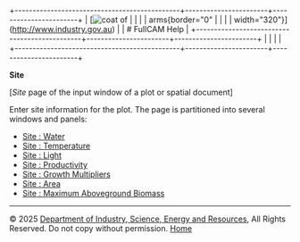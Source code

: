 +----------------------------------------------+-----------------------+-----------------------+
| [![coat of                                   |                       | [](index.htm)         |
| arms](imgs/DISER-inline_Mono.png){border="0" |                       |                       |
| width="320"}](http://www.industry.gov.au)    |                       | # FullCAM Help        |
+----------------------------------------------+-----------------------+-----------------------+
|                                              |                       |                       |
+----------------------------------------------+-----------------------+-----------------------+

**Site**

\[*Site* page of the input window of a plot or spatial document\]

Enter site information for the plot. The page is partitioned into
several windows and panels:

- [Site : Water](12_Site_Water.htm)
- [Site : Temperature](13_Site_Temperature.htm)
- [Site :
  Light](http://www.fullcam.au/FullCAMServer2020/Help/35_Site_Light.htm)
- [Site : Productivity](64_Site_Productivity.htm)
- [Site : Growth Multipliers](39_Site_Growth%20Multipliers.htm)
- [Site : Area](157_Site_Area.htm)
- [Site : Maximum Aboveground
  Biomass](36_Site_Maximum%20Aboveground%20Biomass.htm)

------------------------------------------------------------------------

© 2025 [Department of Industry, Science, Energy and
Resources](http://www.industry.gov.au "Department of Industry, Science, Energy and Resources"),
All Rights Reserved. Do not copy without permission.
[Home](index.htm "help index")
